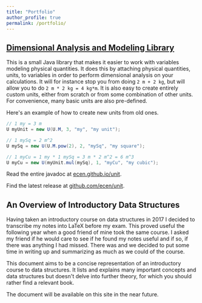 ```yaml
---
title: "Portfolio"
author_profile: true
permalink: /portfolio/
---
```


## [Dimensional Analysis and Modeling Library](unit/)
This is a small Java library that makes it easier to work with variables modeling physical quantities. It does this by attaching physical quantities, units, to variables in order to perform dimensional analysis on your calculations. It will for instance stop you from doing `2 m + 2 kg`, but will allow you to do `2 m * 2 kg = 4 kg*m`. It is also easy to create entirely custom units, either from scratch or from some combination of other units. For convenience, many basic units are also pre-defined.

Here's an example of how to create new units from old ones.
```java
// 1 my = 3 m
U myUnit = new U(U.M, 3, "my", "my unit");

// 1 mySq = 2 m^2
U mySq = new U(U.M.pow(2), 2, "mySq", "my square");

// 1 myCu = 1 my * 1 mySq = 3 m * 2 m^2 = 6 m^3
U myCu = new U(myUnit.mul(mySq), 1, "myCu", "my cubic");
```

Read the entire javadoc at [ecen.github.io/unit](https://ecen.github.io/unit/).

Find the latest release at [github.com/ecen/unit](https://github.com/ecen/unit/).

## An Overview of Introductory Data Structures
Having taken an introductory course on data structures in 2017 I decided to transcribe my notes into LaTeX before my exam. This proved useful the following year when a good friend of mine took the same course. I asked my friend if he would care to see if he found my notes useful and if so, if there was anything I had missed. There was and we decided to put some time in writing up and summarizing as much as we could of the course.

This document aims to be a concise representation of an introductory course to data structures. It lists and explains many important concepts and data structures but doesn't delve into further theory, for which you should rather find a relevant book.

The document will be available on this site in the near future.